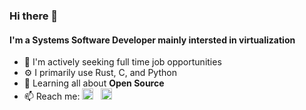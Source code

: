 ### Hi there 👋

<!--
**glitzflitz/glitzflitz** is a ✨ _special_ ✨ repository because its `README.md` (this file) appears on your GitHub profile.

Here are some ideas to get you started:

- 🔭 I’m currently working on ...
- 🌱 I’m currently learning ...
- 👯 I’m looking to collaborate on ...
- 🤔 I’m looking for help with ...
- 💬 Ask me about ...
- 📫 How to reach me: ...
- 😄 Pronouns: ...
- ⚡ Fun fact: ...
-->
#### I'm a Systems Software Developer mainly intersted in virtualization 
- 🏢 I'm actively seeking full time job opportunities
- ⚙️ I primarily use Rust, C, and Python
- 🌱 Learning all about **Open Source**
- 📫 Reach me: 
  <a href="https://twitter.com/glitzflitz"><img height="18" src="https://github.com/glitzflitz/WaylonWalker/blob/main/icon/twitter.png?raw=true"></a>&nbsp;&nbsp;
  <a href="https://www.linkedin.com/in/ameynarkhede/"><img height="18" src="https://github.com/stephenajulu/WaylonWalker/blob/main/icon/linkedin.png?raw=true"></a>
